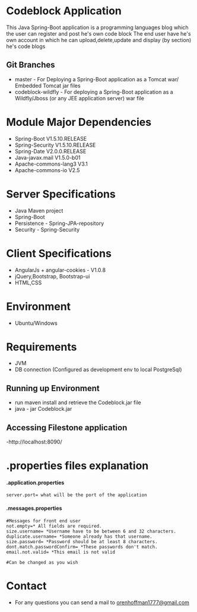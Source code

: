 # Codeblock Application
This Java Spring-Boot application is a programming languages blog which the user can register and post he's own code block 
The end user have he's own account in which he can upload,delete,update and display (by section) he's code blogs 

## Git Branches
- master - For Deploying a Spring-Boot application as a Tomcat war/ Embedded Tomcat jar  files
- codeblock-wildfly - For deploying a Spring-Boot application as a Wildfly/Jboss (or any JEE application server) war file

# Module Major Dependencies
- Spring-Boot V1.5.10.RELEASE
- Spring-Security V1.5.10.RELEASE
- Spring-Date V2.0.0.RELEASE
- Java-javax.mail V1.5.0-b01
- Apache-commons-lang3 V3.1
- Apache-commons-io V2.5

# Server Specifications
- Java Maven project
- Spring-Boot
- Persistence - Spring-JPA-repository
- Security - Spring-Security


# Client Specifications
- AngularJs + angular-cookies - V1.0.8
- jQuery,Bootstrap, Bootstrap-ui
- HTML,CSS


# Environment
 - Ubuntu/Windows
 
# Requirements
- JVM
- DB connection (Configured as development env to local PostgreSql)



## Running up Environment
- run maven install and retrieve the Codeblock.jar file
- java - jar Codeblock.jar

## Accessing Filestone application
-http://localhost:8090/

# .properties files explanation

#### .application.properties
    

	server.port= what will be the port of the application
	

	
#### .messages.properties
    
	#Messages for front end user
	not.empty=* All fields are required.
	size.username= *Username have to be between 6 and 32 characters.
	duplicate.username= *Someone already has that username.
	size.password= *Password should be at least 8 characters.
	dont.match.passwordConfirm= *These passwords don't match.
	email.not.valid= *This email is not valid
	
	#Can be changed as you wish	
	

# Contact
- For any questions you can send a mail to orenhoffman1777@gmail.com